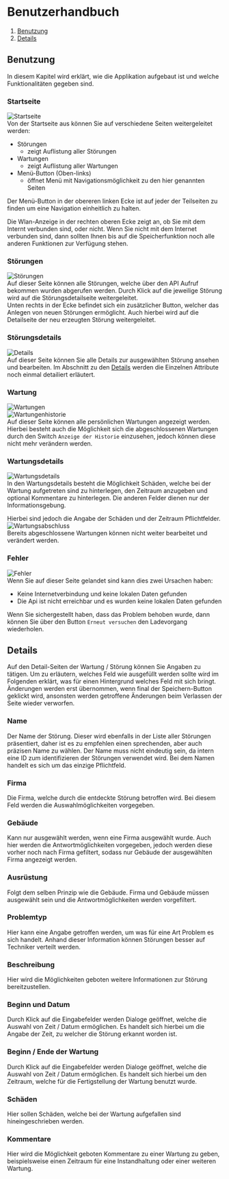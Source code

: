 # Benutzerhandbuch
1. [Benutzung](#benutzung)
2. [Details](#details)

## Benutzung
In diesem Kapitel wird erklärt, wie die Applikation aufgebaut ist und welche Funktionalitäten gegeben sind.
### Startseite
![Startseite](images/Start.png)<br>
Von der Startseite aus können Sie auf verschiedene Seiten weitergeleitet werden:
- Störungen
  - zeigt Auflistung aller Störungen
- Wartungen
  -  zeigt Auflistung aller Wartungen
-  Menü-Button (Oben-links)
    - öffnet Menü mit Navigationsmöglichkeit zu den hier genannten Seiten

Der Menü-Button in der obereren linken Ecke ist auf jeder der Teilseiten zu finden um eine Navigation einheitlich zu halten. 

Die Wlan-Anzeige in der rechten oberen Ecke zeigt an, ob Sie mit dem Internt verbunden sind, oder nicht. Wenn Sie nicht mit dem Internet verbunden sind, dann sollten Ihnen bis auf die Speicherfunktion noch alle anderen Funktionen zur Verfügung stehen.

### Störungen
![Störungen](images/stoerungen.png)<br>
Auf dieser Seite können alle Störungen, welche über den API Aufruf bekommen wurden abgerufen werden. Durch Klick auf die jeweilige Störung wird auf die Störungsdetailseite weitergeleitet. <br>
Unten rechts in der Ecke befindet sich ein zusätzlicher Button, welcher das Anlegen von neuen Störungen ermöglicht. Auch hierbei wird auf die Detailseite der neu erzeugten Störung weitergeleitet.
### Störungsdetails
![Details](images/Details.png)<br>
Auf dieser Seite können Sie alle Details zur ausgewählten Störung ansehen und bearbeiten. Im Abschnitt zu den [Details](#details) werden die Einzelnen Attribute noch einmal detailiert erläutert.
### Wartung
![Wartungen](images/Wartung1.PNG)<br>
![Wartungenhistorie](images/Wartung2.PNG)<br>
Auf dieser Seite können alle persönlichen Wartungen angezeigt werden. Hierbei besteht auch die Möglichkeit sich die abgeschlossenen Wartungen durch den Switch `Anzeige der Historie` einzusehen, jedoch können diese nicht mehr verändern werden.
### Wartungsdetails
![Wartungsdetails](images/Wartungsdetails.PNG)<br>
In den Wartungsdetails besteht die Möglichkeit Schäden, welche bei der Wartung aufgetreten sind zu hinterlegen, den Zeitraum anzugeben und optional Kommentare zu hinterlegen. Die anderen Felder dienen nur der Informationsgebung.

Hierbei sind jedoch die Angabe der Schäden und der Zeitraum Pflichtfelder. <br>
![Wartungsabschluss](images/Wartung_abgeschlossen.PNG)<br>
Bereits abgeschlossene Wartungen können nicht weiter bearbeitet und verändert werden.
### Fehler
![Fehler](images/error.png)<br>
Wenn Sie auf dieser Seite gelandet sind kann dies zwei Ursachen haben:
- Keine Internetverbindung und keine lokalen Daten gefunden
- Die Api ist nicht erreichbar und es wurden keine lokalen Daten gefunden

Wenn Sie sichergestellt haben, dass das Problem behoben wurde, dann können Sie über den Button `Erneut versuchen` den Ladevorgang wiederholen.

## Details
Auf den Detail-Seiten der Wartung / Störung können Sie Angaben zu tätigen. Um zu erläutern, welches Feld wie ausgefüllt werden sollte wird im Folgenden erklärt, was für einen Hintergrund welches Feld mit sich bringt. Änderungen werden erst übernommen, wenn final der Speichern-Button geklickt wird, ansonsten werden getroffene Änderungen beim Verlassen der Seite wieder verworfen.
### Name
Der Name der Störung. Dieser wird ebenfalls in der Liste aller Störungen präsentiert, daher ist es zu empfehlen einen sprechenden, aber auch präzisen Name zu wählen.
Der Name muss nicht eindeutig sein, da intern eine ID zum identifizieren der Störungen verwendet wird. Bei dem Namen handelt es sich um das einzige Pflichtfeld.
### Firma
Die Firma, welche durch die entdeckte Störung betroffen wird. Bei diesem Feld werden die Auswahlmöglichkeiten vorgegeben.
### Gebäude
Kann nur ausgewählt werden, wenn eine Firma ausgewählt wurde. Auch hier werden die Antwortmöglichkeiten vorgegeben, jedoch werden diese vorher noch nach Firma gefiltert, sodass nur Gebäude der ausgewählten Firma angezeigt werden.
### Ausrüstung
Folgt dem selben Prinzip wie die Gebäude. Firma und Gebäude müssen ausgewählt sein und die Antwortmöglichkeiten werden vorgefiltert.
### Problemtyp
Hier kann eine Angabe getroffen werden, um was für eine Art Problem es sich handelt. Anhand dieser Information können Störungen besser auf Techniker verteilt werden.
### Beschreibung
Hier wird die Möglichkeiten geboten weitere Informationen zur Störung bereitzustellen.
### Beginn und Datum
Durch Klick auf die Eingabefelder werden Dialoge geöffnet, welche die Auswahl von Zeit / Datum ermöglichen. Es handelt sich hierbei um die Angabe der Zeit, zu welcher die Störung erkannt worden ist.
### Beginn / Ende der Wartung
Durch Klick auf die Eingabefelder werden Dialoge geöffnet, welche die Auswahl von Zeit / Datum ermöglichen. Es handelt sich hierbei um den Zeitraum, welche für die Fertigstellung der Wartung benutzt wurde.
### Schäden
Hier sollen Schäden, welche bei der Wartung aufgefallen sind hineingeschrieben werden.
### Kommentare
Hier wird die Möglichkeit geboten Kommentare zu einer Wartung zu geben, beispielsweise einen Zeitraum für eine Instandhaltung oder einer weiteren Wartung.
